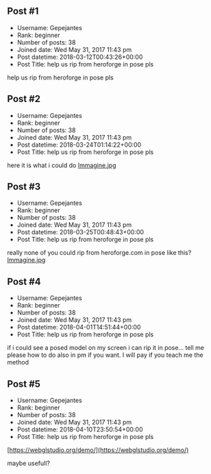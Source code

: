 ## Post #1
- Username: Gepejantes
- Rank: beginner
- Number of posts: 38
- Joined date: Wed May 31, 2017 11:43 pm
- Post datetime: 2018-03-12T00:43:26+00:00
- Post Title: help us rip from heroforge in pose pls

help us rip from heroforge in pose pls
## Post #2
- Username: Gepejantes
- Rank: beginner
- Number of posts: 38
- Joined date: Wed May 31, 2017 11:43 pm
- Post datetime: 2018-03-24T01:14:22+00:00
- Post Title: help us rip from heroforge in pose pls

here it is what i could do
[Immagine.jpg](https://xentaxbackup.github.io/file/14078_Immagine.jpg)
## Post #3
- Username: Gepejantes
- Rank: beginner
- Number of posts: 38
- Joined date: Wed May 31, 2017 11:43 pm
- Post datetime: 2018-03-25T00:48:43+00:00
- Post Title: help us rip from heroforge in pose pls

really none of you could rip from heroforge.com in pose like this?
[Immagine.jpg](https://xentaxbackup.github.io/file/14083_Immagine.jpg)
## Post #4
- Username: Gepejantes
- Rank: beginner
- Number of posts: 38
- Joined date: Wed May 31, 2017 11:43 pm
- Post datetime: 2018-04-01T14:51:44+00:00
- Post Title: help us rip from heroforge in pose pls

if i could see a posed model on my screen i can rip it in pose... tell me please how to do also in pm if you want. I will pay if you teach me the method
## Post #5
- Username: Gepejantes
- Rank: beginner
- Number of posts: 38
- Joined date: Wed May 31, 2017 11:43 pm
- Post datetime: 2018-04-10T23:50:54+00:00
- Post Title: help us rip from heroforge in pose pls

[https://webglstudio.org/demo/](https://webglstudio.org/demo/) 


maybe usefull?
